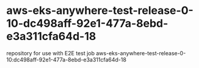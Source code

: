 # aws-eks-anywhere-test-release-0-10-dc498aff-92e1-477a-8ebd-e3a311cfa64d-18
repository for use with E2E test job aws-eks-anywhere-test-release-0-10:dc498aff-92e1-477a-8ebd-e3a311cfa64d-18
